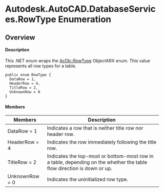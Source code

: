 # Autodesk.AutoCAD.DatabaseServices.RowType Enumeration

## Overview

#### Description
This .NET enum wraps the [AcDb::RowType](AcDb__RowType.md) ObjectARX enum. This value represents all row types for a table.
```text
public enum RowType {
  DataRow = 1,
  HeaderRow = 4,
  TitleRow = 2,
  UnknownRow = 0
}
```

#### Members
| Members | Description |
| --- | --- |
| DataRow = 1 | Indicates a row that is neither title row nor header row. |
| HeaderRow = 4 | Indicates the row immediately following the title row. |
| TitleRow = 2 | Indicates the top-most or bottom-most row in a table, depending on the whether the table flow direction is down or up. |
| UnknownRow = 0 | Indicates the uninitialized row type. |